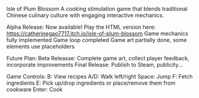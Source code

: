 Isle of Plum Blossom
A cooking stimulation game that blends traditional Chinese culinary culture with engaging interactive mechanics.

Alpha Release:
Now available! Play the HTML version here: https://catherinegao7717.itch.io/isle-of-plum-blossom
Game mechanics fully implemented
Game loop completed
Game art partially done, some elements use placeholders

Future Plan:
Beta Releasse: Complete game art, collect player feedback, incorporate improvements
Final Release: Publish to Steam, publicity...

Game Controls:
B: View recipes
A/D: Walk left/right
Space: Jump
F: Fetch ingredients
E: Pick up/drop ingredients or place/remove them from cookware
Enter: Cook
